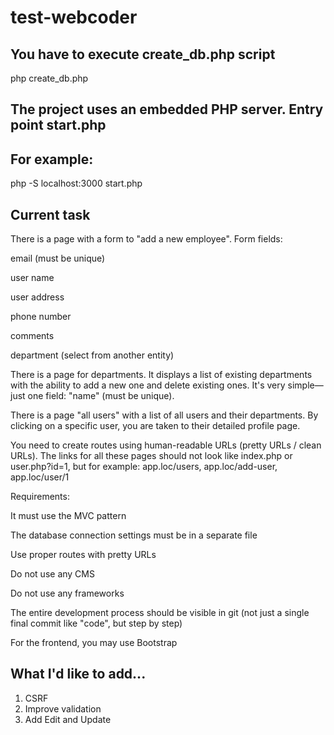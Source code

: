 # test-webcoder

## You have to execute create_db.php script

php create_db.php

## The project uses an embedded PHP server. Entry point start.php

## For example:

php -S localhost:3000 start.php

## Current task

There is a page with a form to "add a new employee".
Form fields:

email (must be unique)

user name

user address

phone number

comments

department (select from another entity)

There is a page for departments. It displays a list of existing departments with the ability to add a new one and delete existing ones. It's very simple—just one field: "name" (must be unique).

There is a page "all users" with a list of all users and their departments. By clicking on a specific user, you are taken to their detailed profile page.

You need to create routes using human-readable URLs (pretty URLs / clean URLs).
The links for all these pages should not look like index.php or user.php?id=1, but for example:
app.loc/users, app.loc/add-user, app.loc/user/1

Requirements:

It must use the MVC pattern

The database connection settings must be in a separate file

Use proper routes with pretty URLs

Do not use any CMS

Do not use any frameworks

The entire development process should be visible in git (not just a single final commit like "code", but step by step)

For the frontend, you may use Bootstrap

## What I'd like to add...
1. CSRF
2. Improve validation
3. Add Edit and Update